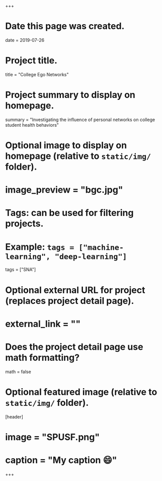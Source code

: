 +++
# Date this page was created.
date = 2019-07-26

# Project title.
title = "College Ego Networks"

# Project summary to display on homepage.
summary = "Investigating the influence of personal networks on college student health behaviors"

# Optional image to display on homepage (relative to `static/img/` folder).
# image_preview = "bgc.jpg"

# Tags: can be used for filtering projects.
# Example: `tags = ["machine-learning", "deep-learning"]`
 tags = ["SNA"]

# Optional external URL for project (replaces project detail page).
# external_link = ""

# Does the project detail page use math formatting?
math = false

# Optional featured image (relative to `static/img/` folder).
[header]
# image = "SPUSF.png"
# caption = "My caption :smile:"

+++
